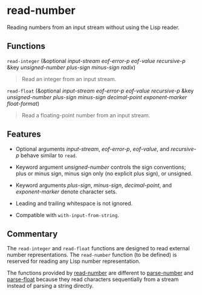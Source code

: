 # read-number

Reading numbers from an input stream without using the Lisp reader.


## Functions


`read-integer` (&optional _input-stream_ _eof-error-p_ _eof-value_ _recursive-p_ &key _unsigned-number_ _plus-sign_ _minus-sign_ _radix_)

> Read an integer from an input stream.


`read-float` (&optional _input-stream_ _eof-error-p_ _eof-value_ _recursive-p_ &key _unsigned-number_ _plus-sign_ _minus-sign_ _decimal-point_ _exponent-marker_ _float-format_)

> Read a floating-point number from an input stream.


## Features

* Optional arguments _input-stream_, _eof-error-p_, _eof-value_, and
  _recursive-p_ behave similar to `read`.

* Keyword argument _unsigned-number_ controls the sign conventions;
  plus or minus sign, minus sign only (no explicit plus sign), or
  unsigned.

* Keyword arguments _plus-sign_, _minus-sign_, _decimal-point_, and
  _exponent-marker_ denote character sets.

* Leading and trailing whitespace is not ignored.

* Compatible with `with-input-from-string`.


## Commentary

The `read-integer` and `read-float` functions are designed to read
external number representations.  The `read-number` function (to be
defined) is reserved for reading any Lisp number representation.

The functions provided by [read-number][] are different to
[parse-number][] and [parse-float][] because they read characters
sequentially from a stream instead of parsing a string directly.


[read-number]: https://github.com/ralph-schleicher/read-number
[parse-number]: https://github.com/sharplispers/parse-number
[parse-float]: https://github.com/soemraws/parse-float
